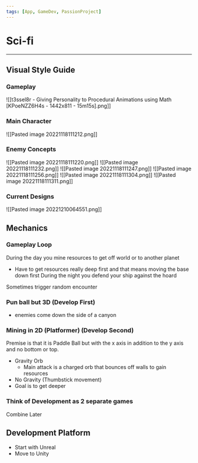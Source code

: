 ```yaml
---
tags: [App, GameDev, PassionProject]
---
```


# Sci-fi
--- 
## Visual Style Guide
### Gameplay
![[t3ssel8r - Giving Personality to Procedural Animations using Math [KPoeNZZ6H4s - 1442x811 - 15m15s].png]]

### Main Character
![[Pasted image 20221118111212.png]]
### Enemy Concepts
![[Pasted image 20221118111220.png]]
![[Pasted image 20221118111232.png]]
![[Pasted image 20221118111247.png]]
![[Pasted image 20221118111256.png]]
![[Pasted image 20221118111304.png]]
![[Pasted image 20221118111311.png]]

### Current Designs
![[Pasted image 20221210064551.png]]
## Mechanics
### Gameplay Loop
During the day you mine resources to get off world or to another planet
- Have to get resources really deep first and that means moving the base down first
During the night you defend your ship against the hoard

Sometimes trigger random encounter

### Pun ball but 3D (Develop First)
- enemies come down the side of a canyon

### Mining in 2D (Platformer) (Develop Second)
Premise is that it is Paddle Ball but with the x axis in addition to the y axis and no bottom or top.
- Gravity Orb 
	- Main attack is a charged orb that bounces off walls to gain resources
- No Gravity (Thumbstick movement)
- Goal is to get deeper

### Think of Development as 2 separate games
Combine Later

## Development Platform

- Start with Unreal
- Move to Unity
